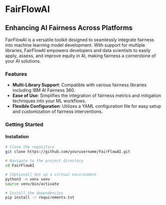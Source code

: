 # FairFlowAI

## Enhancing AI Fairness Across Platforms

FairFlowAI is a versatile toolkit designed to seamlessly integrate fairness into machine learning model development. With support for multiple libraries, FairFlowAI empowers developers and data scientists to easily apply, assess, and improve equity in AI, making fairness a cornerstone of your AI solutions.

### Features

- **Multi-Library Support**: Compatible with various fairness libraries including IBM AI Fairness 360.
- **Ease of Use**: Simplifies the integration of fairness metrics and mitigation techniques into your ML workflows.
- **Flexible Configuration**: Utilizes a YAML configuration file for easy setup and customization of fairness interventions.

### Getting Started

#### Installation

```bash
# Clone the repository
git clone https://github.com/yourusername/FairFlowAI.git

# Navigate to the project directory
cd FairFlowAI

# [Optional] Set up a virtual environment
python3 -m venv venv
source venv/bin/activate

# Install the dependencies
pip install -r requirements.txt
